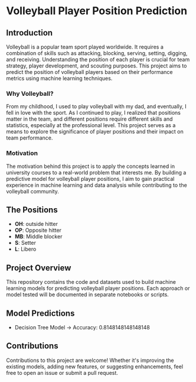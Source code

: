 # Volleyball Player Position Prediction

## Introduction

Volleyball is a popular team sport played worldwide. It requires a combination of skills such as attacking, blocking, serving, setting, digging, and receiving. Understanding the position of each player is crucial for team strategy, player development, and scouting purposes. This project aims to predict the position of volleyball players based on their performance metrics using machine learning techniques.

### Why Volleyball?

From my childhood, I used to play volleyball with my dad, and eventually, I fell in love with the sport. As I continued to play, I realized that positions matter in the team, and different positions require different skills and statistics, especially at the professional level. This project serves as a means to explore the significance of player positions and their impact on team performance.

### Motivation

The motivation behind this project is to apply the concepts learned in university courses to a real-world problem that interests me. By building a predictive model for volleyball player positions, I aim to gain practical experience in machine learning and data analysis while contributing to the volleyball community.

## The Positions

- **OH**: outside hitter
- **OP**: Opposite hitter
- **MB**: Middle blocker
- **S**: Setter
- **L**: Libero

## Project Overview

This repository contains the code and datasets used to build machine learning models for predicting volleyball player positions. Each approach or model tested will be documented in separate notebooks or scripts.

## Model Predictions

- Decision Tree Model -> Accuracy: 0.8148148148148148

## Contributions

Contributions to this project are welcome! Whether it's improving the existing models, adding new features, or suggesting enhancements, feel free to open an issue or submit a pull request.

